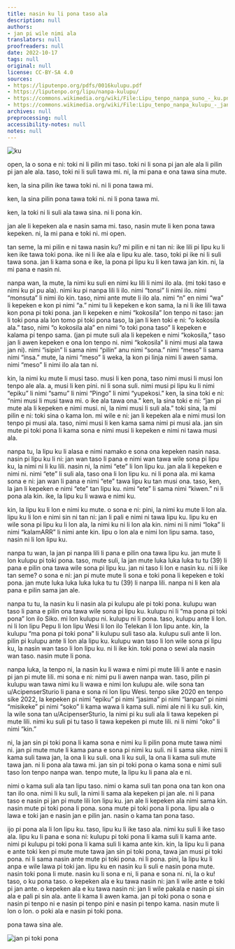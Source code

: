 ```yaml
---
title: nasin ku li pona taso ala
description: null
authors:
- jan pi wile nimi ala
translators: null
proofreaders: null
date: 2022-10-17
tags: null
original: null
license: CC-BY-SA 4.0
sources:
- https://liputenpo.org/pdfs/0016kulupu.pdf
- https://liputenpo.org/lipu/nanpa-kulupu/
- https://commons.wikimedia.org/wiki/File:Lipu_tenpo_nanpa_suno_-_ku.png
- https://commons.wikimedia.org/wiki/File:Lipu_tenpo_nanpa_kulupu_-_jan_pi_toki_pona.png
archives: null
preprocessing: null
accessibility-notes: null
notes: null
---
```


![ku](https://upload.wikimedia.org/wikipedia/commons/7/71/Lipu_tenpo_nanpa_suno_-_ku.png)

open, la o sona e ni: toki ni li pilin mi taso. toki ni li sona pi jan ale ala li pilin pi jan ale ala. taso, toki ni li suli tawa mi. ni, la mi pana e ona tawa sina mute.

ken, la sina pilin ike tawa toki ni. ni li pona tawa mi.

ken, la sina pilin pona tawa toki ni. ni li pona tawa mi.

ken, la toki ni li suli ala tawa sina. ni li pona kin.

jan ale li kepeken ala e nasin sama mi. taso, nasin mute li ken pona tawa kepeken. ni, la mi pana e toki ni. mi open.

tan seme, la mi pilin e ni tawa nasin ku? mi pilin e ni tan ni: ike lili pi lipu ku li ken ike tawa toki pona. ike ni li ike ala e lipu ku ale. taso, toki pi ike ni li suli tawa sona. jan li kama sona e ike, la pona pi lipu ku li ken tawa jan kin. ni, la mi pana e nasin ni.

nanpa wan, la mute, la nimi ku suli en nimi ku lili li nimi ilo ala. (mi toki taso e nimi ku pi pu ala). nimi ku pi nanpa lili li ilo. nimi “tonsi” li nimi ilo. nimi “monsuta” li nimi ilo kin. taso, nimi ante mute li ilo ala. nimi “n” en nimi “wa” li kepeken e kon pi nimi “a.” nimi tu li kepeken e kon sama, la ni li ike lili tawa kon pona pi toki pona. jan li kepeken e nimi “kokosila” lon tenpo ni taso: jan li toki pona ala lon tomo pi toki pona taso, la jan li ken toki e ni: “o kokosila ala.” taso, nimi “o kokosila ala” en nimi “o toki pona taso” li kepeken e kalama pi tenpo sama. (jan pi mute suli ala li kepeken e nimi “kokosila,” taso jan li awen kepeken e ona lon tenpo ni. nimi “kokosila” li nimi musi ala tawa jan ni). nimi “isipin” li sama nimi “pilin” anu nimi “sona.” nimi “meso” li sama nimi “insa.” mute, la nimi “meso” li weka, la kon pi linja nimi li awen sama. nimi “meso” li nimi ilo ala tan ni.

kin, la nimi ku mute li musi taso. musi li ken pona, taso nimi musi li musi lon tenpo ale ala. a, musi li ken pini. ni li sona suli. nimi musi pi lipu ku li nimi “epiku” li nimi “samu” li nimi “Pingo” li nimi “yupekosi.” ken, la sina toki e ni: “nimi musi li musi tawa mi. o ike ala tawa ona.” ken, la sina toki e ni: “jan pi mute ala li kepeken e nimi musi. ni, la nimi musi li suli ala.” toki sina, la mi pilin e ni: toki sina o kama lon. mi wile e ni: jan li kepeken ala e nimi musi lon tenpo pi musi ala. taso, nimi musi li ken kama sama nimi pi musi ala. jan sin mute pi toki pona li kama sona e nimi musi li kepeken e nimi ni tawa musi ala.

nanpa tu, la lipu ku li alasa e nimi namako e sona ona kepeken nasin nasa. nasin pi lipu ku li ni: jan wan taso li pana e nimi wan tawa wile sona pi lipu ku, la nimi ni li ku lili. nasin ni, la nimi “ete” li lon lipu ku. jan ala li kepeken e nimi ni. nimi “ete” li suli ala, taso ona li lon lipu ku. ni li pona ala. mi kama sona e ni: jan wan li pana e nimi “ete” tawa lipu ku tan musi ona. taso, ken, la jan li kepeken e nimi “ete” tan lipu ku. nimi “ete” li sama nimi “kiwen.” ni li pona ala kin. ike, la lipu ku li wawa e nimi ku.

kin, la lipu ku li lon e nimi ku mute. o sona e ni: pini, la nimi ku mute li lon ala. lipu ku li lon e nimi sin ni tan ni: jan li pali e nimi ni tawa lipu ku. lipu ku en wile sona pi lipu ku li lon ala, la nimi ku ni li lon ala kin. nimi ni li nimi “loka” li nimi “kalamARR” li nimi ante kin. lipu o lon ala e nimi lon lipu sama. taso, nasin ni li lon lipu ku.

nanpa tu wan, la jan pi nanpa lili li pana e pilin ona tawa lipu ku. jan mute li lon kulupu pi toki pona. taso, mute suli, la jan mute luka luka luka tu tu (39) li pana e pilin ona tawa wile sona pi lipu ku. jan ni taso li lon e nasin ku. ni li ike tan seme? o sona e ni: jan pi mute mute li sona e toki pona li kepeken e toki pona. jan mute luka luka luka luka tu tu (39) li nanpa lili. nanpa ni li ken ala pana e pilin sama jan ale.

nanpa tu tu, la nasin ku li nasin ala pi kulupu ale pi toki pona. kulupu wan taso li pana e pilin ona tawa wile sona pi lipu ku. kulupu ni li “ma pona pi toki pona” lon ilo Siko. mi lon kulupu ni. kulupu ni li pona. taso, kulupu ante li lon. ni li lon lipu Pepu li lon lipu Wesi li lon ilo Telekan li lon lipu ante. kin, la kulupu “ma pona pi toki pona” li kulupu suli taso ala. kulupu suli ante li lon. pilin pi kulupu ante li lon ala lipu ku. kulupu wan taso li lon wile sona pi lipu ku, la nasin wan taso li lon lipu ku. ni li ike kin. toki pona o sewi ala nasin wan taso. nasin mute li pona.

nanpa luka, la tenpo ni, la nasin ku li wawa e nimi pi mute lili li ante e nasin pi jan pi mute lili. mi sona e ni: nimi pu li awen nanpa wan. taso, pilin pi kulupu wan tawa nimi ku li wawa e nimi lon kulupu ale. wile sona tan u/AcipenserSturio li pana e sona ni lon lipu Wesi. tenpo sike 2020 en tenpo sike 2022, la kepeken pi nimi “epiku” pi nimi “jasima” pi nimi “lanpan” pi nimi “misikeke” pi nimi “soko” li kama wawa li kama suli. nimi ale ni li ku suli. kin, la wile sona tan u/AcipenserSturio, la nimi pi ku suli ala li tawa kepeken pi mute lili. nimi ku suli pi tu taso li tawa kepeken pi mute lili. ni li nimi “oko” li nimi “kin.”

ni, la jan sin pi toki pona li kama sona e nimi ku li pilin pona mute tawa nimi ni. jan pi mute mute li kama pana e sona pi nimi ku suli. ni li sama sike. nimi li kama suli tawa jan, la ona li ku suli. ona li ku suli, la ona li kama suli mute tawa jan. ni li pona ala tawa mi. jan sin pi toki pona o kama sona e nimi suli taso lon tenpo nanpa wan. tenpo mute, la lipu ku li pana ala e ni.

nimi o kama suli ala tan lipu taso. nimi o kama suli tan pona ona tan kon ona tan ilo ona. nimi li ku suli, la nimi li sama ala kepeken pi jan ale. ni li pana taso e nasin pi jan pi mute lili lon lipu ku. jan ale li kepeken ala nimi sama kin. nasin mute pi toki pona li pona. sona mute pi toki pona li pona. lipu ala o lawa e toki jan e nasin jan e pilin jan. nasin o kama tan pona taso.

ijo pi pona ala li lon lipu ku. taso, lipu ku li ike taso ala. nimi ku suli li ike taso ala. lipu ku li pana e sona ni: kulupu pi toki pona li kama suli li kama ante. nimi pi kulupu pi toki pona li kama suli li kama ante kin. kin, la lipu ku li pana e ante toki ken pi mute mute tawa jan sin pi toki pona, tawa jan musi pi toki pona. ni li sama nasin ante mute pi toki pona. ni li pona. pini, la lipu ku li anpa e wile lawa pi toki jan. lipu ku en nasin ku li suli e nasin pona mute. nasin toki pona li mute. nasin ku li sona e ni, li pana e sona ni. ni, la o ku! taso, o ku pona taso. o kepeken ala e ku tawa nasin ni: jan li wile ante e toki pi jan ante. o kepeken ala e ku tawa nasin ni: jan li wile pakala e nasin pi sin ala e pali pi sin ala. ante li kama li awen kama. jan pi toki pona o sona e nasin pi tenpo ni e nasin pi tenpo pini e nasin pi tenpo kama. nasin mute li lon o lon. o poki ala e nasin pi toki pona.

pona tawa sina ale.

![jan pi toki pona](https://upload.wikimedia.org/wikipedia/commons/4/4e/Lipu_tenpo_nanpa_kulupu_-_jan_pi_toki_pona.pngs)